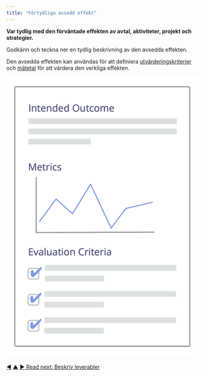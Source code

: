 ```yaml
---
title: "Förtydliga avsedd effekt"
---
```



<strong>Var tydlig med den förväntade effekten av avtal, aktiviteter, projekt och strategier.</strong>

Godkänn och teckna ner en tydlig beskrivning av den avsedda effekten.

Den avsedda effekten kan användas för att definiera [utvärderingskriterier](evaluation-criteria.html) och <a href="#" class="tooltip" title="Metric: A quantifiable measure used to track and assess progress, evaluate outcomes and determine success">mätetal</a> för att värdera den verkliga effekten.

![Intended Outcome, and Evaluation Criteria](img/templates/outcome-and-criteria.png)

<div class="bottom-nav">
<a href="clarify-and-develop-domains.html" title="Back to: Förtydliga och utveckla domäner">◀</a> <a href="defining-agreements.html" title="Up: Definiera avtal">▲</a> <a href="describe-deliverables.html" title="Read next: Beskriv leverabler">▶ Read next: Beskriv leverabler</a>
</div>


<script type="text/javascript">
Mousetrap.bind('g n', function() {
    window.location.href = 'describe-deliverables.html';
    return false;
});
</script>

